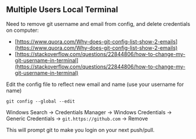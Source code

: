 ## Multiple Users Local Terminal

Need to remove git username and email from config, and delete credentials on computer:
- [https://www.quora.com/Why-does-git-config-list-show-2-emails](https://www.quora.com/Why-does-git-config-list-show-2-emails)
- [https://stackoverflow.com/questions/22844806/how-to-change-my-git-username-in-terminal](https://stackoverflow.com/questions/22844806/how-to-change-my-git-username-in-terminal)

Edit the config file to reflect new email and name (use your username for name)
```
git config --global --edit 
```

Windows Search -> Credentials Manager -> Windows Credentials -> Generic Credentials -> `git.https://github.com` -> Remove

This will prompt git to make you login on your next push/pull.